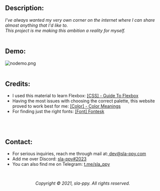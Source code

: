 ## Description:
*I've always wanted my very own corner on the internet where I can share almost anything that I'd like to.<br>
This project is me making this ambition a reality for myself.*
<br>
<br>


## Demo:
<img src="assets/demos/nodemo.png" alt="nodemo.png">
<br>
<br>


## Credits:
* I used this material to learn Flexbox: <a href="https://css-tricks.com/snippets/css/a-guide-to-flexbox/">[CSS] - Guide To Flexbox</a>
* Having the most issues with choosing the correct palette, this website proved to work best for me: <a href="https://www.canva.com/colors/color-meanings/">[Color] - Color Meanings</a>
* For finding just the right fonts: <a href="https://fontesk.com/">[Font] Fontesk</a>
<br>
<br>


## Contact:
* For serious inquiries, reach me through mail at:<a href="mailto:dev@sla-ppy.com"> dev@sla-ppy.com</a><br>
* Add me over Discord: <a href="https://discord.com/users/545219738398097408">sla-ppy#2023</a><br>
* You can also find me on Telegram: <a href="https://t.me/sla_ppy">t.me/sla_ppy</a><br>
<br>


<p align="center">
<em>Copyright © 2021, sla-ppy. All rights reserved.</em>
</p>
